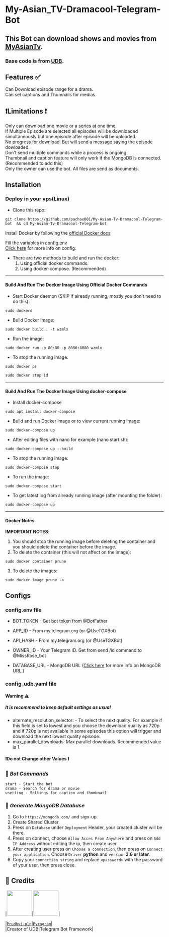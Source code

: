 # My-Asian_TV-Dramacool-Telegram-Bot


## This Bot can download shows and movies from  [MyAsianTv](https://myasiantv.ac/). 
### Base code is from [UDB](https://github.com/Prudhvi-pln/udb).
## Features ✅
Can Download episode range for a drama.<br>
Can set captions and Thumnails for medias.<br>
## ❗Limitations ❗
Only can download one movie or a series at one time.<br>
If Multiple Episode are selected all episodes will be downloaded simultaneously but one episode after episode will be uploaded.<br>
No progress for download. But will send a message saying the episode dowloaded.<br>
Don't send multiple commands while a process is ongoing.<br>
Thumbnail and caption feature will only work if the MongoDB is connected.(Recommended to add this)<br>
Only the owner can use the bot.
All files are send as documents.
## Installation

### Deploy in your vps(Linux)

- Clone this repo:
```
git clone https://github.com/pachax001/My-Asian-Tv-Dramacool-Telegram-bot  && cd My-Asian-Tv-Dramacool-Telegram-bot
```
Install Docker by following the [official Docker docs](https://docs.docker.com/engine/install/debian/)

Fill the variables in [config.env](https://github.com/pachax001/My-Asian-Tv-Dramacool-Telegram-bot/blob/main/config.env)
<br> [Click here](https://github.com/pachax001/My-Asian-Tv-Dramacool-Telegram-bot/blob/main/README.md#configs) for more info on config. </br>

- There are two methods to build and run the docker:
  1. Using official docker commands.
  2. Using docker-compose. (Recommended)

------

#### Build And Run The Docker Image Using Official Docker Commands

- Start Docker daemon (SKIP if already running, mostly you don't need to do this):

```
sudo dockerd
```

- Build Docker image:

```
sudo docker build . -t wzmlx
```

- Run the image:

```
sudo docker run -p 80:80 -p 8080:8080 wzmlx
```

- To stop the running image:

```
sudo docker ps
```

```
sudo docker stop id
```

----

#### Build And Run The Docker Image Using docker-compose



- Install docker-compose

```
sudo apt install docker-compose
```

- Build and run Docker image or to view current running image:

```
sudo docker-compose up
```

- After editing files with nano for example (nano start.sh):

```
sudo docker-compose up --build
```

- To stop the running image:

```
sudo docker-compose stop
```

- To run the image:

```
sudo docker-compose start
```

- To get latest log from already running image (after mounting the folder):

```
sudo docker-compose up
```
------

#### Docker Notes

**IMPORTANT NOTES**:

1. You should stop the running image before deleting the container and you should delete the container before the image.
2. To delete the container (this will not affect on the image):

```
sudo docker container prune
```

3. To delete the images:

```
sudo docker image prune -a
```

## Configs
### config.env file
* BOT_TOKEN     - Get bot token from @BotFather

* APP_ID        - From my.telegram.org (or @UseTGXBot)

* API_HASH      - From my.telegram.org (or @UseTGXBot)

* OWNER_ID      - Your Telegram ID. Get from send /id command to @MissRose_bot

* DATABASE_URL  - MongoDB URL ([Click here](https://github.com/pachax001/My-Asian-Tv-Dramacool-Telegram-bot/blob/main/README.md#-generate-mongodb-database) for more info on MongoDB URL.) </br>

### config_udb.yaml file
#### Warning ⚠
##### It is recommend to keep default settings as usual
* alternate_resolution_selector: - To select the next quality. For example if this field is set to lowest and you choose the download quality as 720p and if 720p is not available in some episodes this option will trigger and download the next lowest quality episode.
* max_parallel_downloads: Max parallel downloads. Recommended value is 1.
#### ❗Do not Change other Values ❗

### 🤖 ***Bot Commands***
```
start - Start the bot
drama - Search for drama or movie
usetting - Settings for caption and thumbnail
```
### 📡 ***Generate MongoDB Database***

1. Go to `https://mongodb.com/` and sign-up.
2. Create Shared Cluster.
3. Press on `Database` under `Deployment` Header, your created cluster will be there.
5. Press on connect, choose `Allow Acces From Anywhere` and press on `Add IP Address` without editing the ip, then create user.
6. After creating user press on `Choose a connection`, then press on `Connect your application`. Choose `Driver` **python** and `version` **3.6 or later**.
7. Copy your `connection string` and replace `<password>` with the password of your user, then press close.

## 🏅 **Credits**
|<img width="80" src="https://avatars.githubusercontent.com/u/62585477">|<img width="80" src="https://avatars.githubusercontent.com/u/34474300">|

|[`Prudhvi-pln`](https://github.com/tbdsux)|[`Pyrogram`](https://github.com/pyrogram)|
<br>|Creator of UDB|Telegram Bot Framework|</br>

